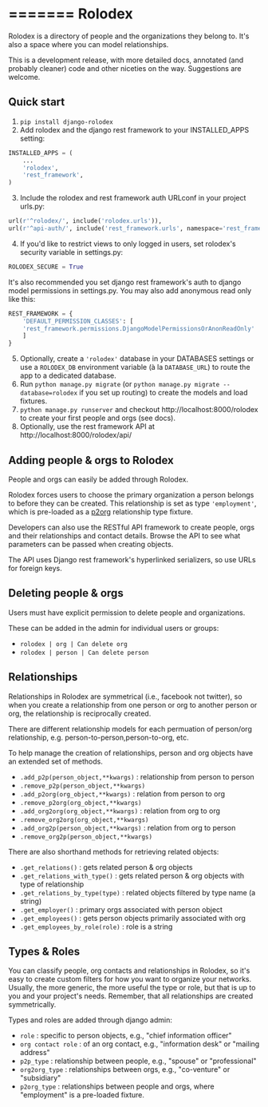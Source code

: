 =======
Rolodex
=======

Rolodex is a directory of people and the organizations they belong to. It's also a space where you can model relationships.

This is a development release, with more detailed docs, annotated (and probably cleaner) code and other niceties on the way. Suggestions are welcome.

Quick start
-----------
1. `pip install django-rolodex`
2. Add rolodex and the django rest framework to your INSTALLED_APPS setting:
```python
INSTALLED_APPS = (
    ...
    'rolodex',
    'rest_framework',
)
```
3. Include the rolodex and rest framework auth URLconf in your project urls.py:
```python
url(r'^rolodex/', include('rolodex.urls')),
url(r'^api-auth/', include('rest_framework.urls', namespace='rest_framework')),
```
4. If you'd like to restrict views to only logged in users, set rolodex's security variable in settings.py:
```python
ROLODEX_SECURE = True 
```
It's also recommended you set django rest framework's auth to django model permissions in settings.py. You may also add anonymous read only like this:
```python
REST_FRAMEWORK = {
    'DEFAULT_PERMISSION_CLASSES': [
	'rest_framework.permissions.DjangoModelPermissionsOrAnonReadOnly'
    ]
}
```
5. Optionally, create a `'rolodex'` database in your DATABASES settings or use a `ROLODEX_DB` environment variable (à la  `DATABASE_URL`) to route the app to a dedicated database.
6. Run `python manage.py migrate` (or `python manage.py migrate --database=rolodex` if you set up routing) to create the models and load fixtures.
7. `python manage.py runserver` and checkout http://localhost:8000/rolodex to create your first people and orgs (see docs). 
8. Optionally, use the rest framework API at http://localhost:8000/rolodex/api/


Adding people & orgs to Rolodex
--------------------------------
People and orgs can easily be added through Rolodex. 

Rolodex forces users to choose the primary organization a person belongs to before they can be created. This relationship is set as type `'employment'`, which is pre-loaded as a [p2org](#types_and_roles) relationship type fixture.

Developers can also use the RESTful API framework to create people, orgs and their relationships and contact details. Browse the API to see what parameters can be passed when creating objects.

The API uses Django rest framework's hyperlinked serializers, so use URLs for foreign keys.


Deleting people & orgs
----------------------
Users must have explicit permission to delete people and organizations.

These can be added in the admin for individual users or groups:
- `rolodex | org | Can delete org`
- `rolodex | person | Can delete person`


Relationships
-------------
Relationships in Rolodex are symmetrical (i.e., facebook not twitter), so when you create a relationship from one person or org to another person or org, the relationship is reciprocally created. 

There are different relationship models for each permuation of person/org relationship, e.g. person-to-person,person-to-org, etc.

To help manage the creation of relationships, person and org objects have an extended set of methods.

- `.add_p2p(person_object,**kwargs)` : relationship from person to person
- `.remove_p2p(person_object,**kwargs)`
- `.add_p2org(org_object,**kwargs)` : relation from person to org
- `.remove_p2org(org_object,**kwargs)`
- `.add_org2org(org_object,**kwargs)` : relation from org to org
- `.remove_org2org(org_object,**kwargs)`
- `.add_org2p(person_object,**kwargs)` : relation from org to person
- `.remove_org2p(person_object,**kwargs)`

There are also shorthand methods for retrieving related objects:

- `.get_relations()` : gets related person & org objects
- `.get_relations_with_type()` : gets related person & org objects with type of relationship
- `.get_relations_by_type(type)` : related objects filtered by type name (a string)
- `.get_employer()` : primary orgs associated with person object
- `.get_employees()` : gets person objects primarily associated with org
- `.get_employees_by_role(role)` : role is a string


<a name="types_and_roles"></a>Types & Roles
-------------
You can classify people, org contacts and relationships in Rolodex, so it's easy to create custom filters for how you want to organize your networks. Usually, the more generic, the more useful the type or role, but that is up to you and your project's needs. Remember, that all relationships are created symmetrically.

Types and roles are added through django admin:
- `role` : specific to person objects, e.g., "chief information officer"
- `org contact role` : of an org contact, e.g., "information desk" or "mailing address"
- `p2p_type` : relationship between people, e.g., "spouse" or "professional"
- `org2org_type` : relationships between orgs, e.g., "co-venture" or "subsidiary"
- `p2org_type` : relationships between people and orgs, where "employment" is a pre-loaded fixture.